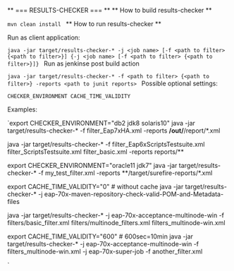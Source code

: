** === RESULTS-CHECKER ===
**
** How to build results-checker **

`mvn clean install
`
** How to run results-checker **

Run as client application:

`java -jar target/results-checker-* -j <job name> [-f <path to filter> {<path to filter>}] {-j <job name> [-f <path to filter> {<path to filter>}]}
`
Run as jenkinse post build action

`java -jar target/results-checker-* -f <path to filter> {<path to filter>} -reports <path to junit reports>
`
Possible optional settings:

`CHECKER_ENVIRONMENT
CACHE_TIME_VALIDITY`


Examples:

`export CHECKER_ENVIRONMENT="db2 jdk8 solaris10"
java -jar target/results-checker-* -f filter_Eap7xHA.xml -reports **/out/**/report/*.xml

java -jar target/results-checker-* -f filter_Eap6xScriptsTestsuite.xml filter_ScriptsTestsuite.xml filter_basic.xml -reports reports/**

export CHECKER_ENVIRONMENT="oracle11 jdk7"
java -jar target/results-checker-* -f my_test_filter.xml -reports **/target/surefire-reports/*.xml

export CACHE_TIME_VALIDITY="0" # without cache
java -jar target/results-checker-* -j eap-70x-maven-repository-check-valid-POM-and-Metadata-files

java -jar target/results-checker-* -j eap-70x-acceptance-multinode-win -f filters/basic_filter.xml filters/multinode_filters.xml filters_multinode-win.xml

export CACHE_TIME_VALIDITY="600" # 600sec=10min
java -jar target/results-checker-* -j eap-70x-acceptance-multinode-win -f filters_multinode-win.xml -j eap-70x-super-job -f another_filter.xml

`
